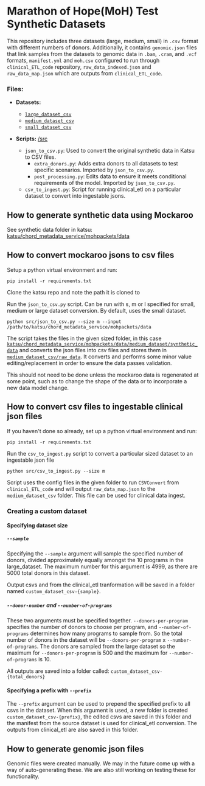 # Marathon of Hope(MoH) Test Synthetic Datasets
This repository includes three datasets (large, medium, small) in `.csv` format with different numbers of donors. Additionally, it contains `genomic.json` files that link samples from the datasets to genomic data in `.bam`, `.cram`, and `.vcf` formats, `manifest.yml` and `moh.csv` configured to run through `clinical_ETL_code` repository, `raw_data_indexed.json` and `raw_data_map.json` which are outputs from `clinical_ETL_code`.

### Files:

- **Datasets:**
  - [`large_dataset_csv`](large_dataset_csv)
  - [`medium_dataset_csv`](medium_dataset_csv)
  - [`small_dataset_csv`](small_dataset_csv)

- **Scripts:**
[/src](/src)
  - `json_to_csv.py`: Used to convert the original synthetic data in Katsu to CSV files.
    - `extra_donors.py`: Adds extra donors to all datasets to test specific scenarios. Imported by `json_to_csv.py`.
    - `post_processing.py`: Edits data to ensure it meets conditional requirements of the model. Imported by `json_to_csv.py`.
  - `csv_to_ingest.py`: Script for running clinical_etl on a particular dataset to convert into ingestable jsons.

## How to generate synthetic data using Mockaroo

See synthetic data folder in katsu: [katsu/chord_metadata_service/mohpackets/data](https://github.com/CanDIG/katsu/tree/develop/chord_metadata_service/mohpackets/data)

## How to convert mockaroo jsons to csv files

Setup a python virtual environment and run:

```commandline
pip install -r requirements.txt
```

Clone the katsu repo and note the path it is cloned to

Run the `json_to_csv.py` script. Can be run with s, m or l specified for small, medium or large dataset conversion. By default, uses the small dataset.

```commandline
python src/json_to_csv.py --size m --input /path/to/katsu/chord_metadata_service/mohpackets/data
```

The script takes the files in the given sized folder, in this case [`katsu/chord_metadata_service/mohpackets/data/medium_dataset/synthetic_data`](mockaroo_data/medium_dataset/synthetic_data) and converts the json files into csv files and stores them in [`medium_dataset_csv/raw_data`](medium_dataset_csv/raw_data). It converts and performs some minor value editing/replacement in order to ensure the data passes validation. 

This should not need to be done unless the mockaroo data is regenerated at some point, such as to change the shape of the data or to incorporate a new data model change.

## How to convert csv files to ingestable clinical json files

If you haven't done so already, set up a python virtual environment and run:

```commandline
pip install -r requirements.txt
```

Run the `csv_to_ingest.py` script to convert a particular sized dataset to an ingestable json file

```commandline
python src/csv_to_ingest.py --size m
```

Script uses the config files in the given folder to run `CSVConvert` from `clinical_ETL_code` and will output `raw_data_map.json` to the `medium_dataset_csv` folder. This file can be used for clinical data ingest.

### Creating a custom dataset

#### Specifying dataset size

##### `--sample`

Specifying the `--sample` argument will sample the specified number of donors, divided approximately equally amongst the 10 programs in the large_dataset. The maximum number for this argument is 4999, as there are 5000 total donors in this dataset.

Output csvs and from the clinical_etl tranformation will be saved in a folder named `custom_dataset_csv-{sample}`.

##### `--donor-number` and `--number-of-programs`

These two arguments must be specified together. `--donors-per-program` specifies the number of donors to choose per program, and `--number-of-programs` determines how many programs to sample from. So the total number of donors in the dataset will be `--donors-per-program` x `--number-of-programs`. The donors are sampled from the large dataset so the maximum for `--donors-per-program` is 500 and the maximum for `--number-of-programs` is 10.

All outputs are saved into a folder called: `custom_dataset_csv-{total_donors}`


#### Specifying a prefix with `--prefix`

The `--prefix` argument can be used to prepend the specified prefix to all csvs in the dataset. When this argument is used, a new folder is created `custom_dataset_csv-{prefix}`, the edited csvs are saved in this folder and the manifest from the source dataset is used for clinical_etl conversion. The outputs from clinical_etl are also saved in this folder.

## How to generate genomic json files

Genomic files were created manually. We may in the future come up with a way of auto-generating these. We are also still working on testing these for functionality.
